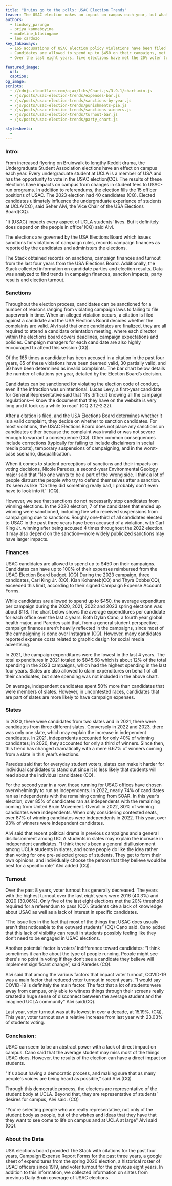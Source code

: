 ```yaml
---
title: "Bruins go to the polls: USAC Election Trends"
teaser: The USAC election makes an impact on campus each year, but what trends exist in elections data?
authors:
  - lindsey_parungo
  - priya_kanneboyina
  - madeline_blasingame
  - leo_cardozo
key_takeaways:
  - 165 accusations of USAC election policy violations have been filed over the last four years. Of these 165 accusations, 85 of them have been found valid.
  - Candidates are allowed to spend up to $450 on their campaigns, yet the average campaign spending over the last four years was only $118.
  - Over the last eight years, five elections have met the 20% voter turnout threshold required to pass a referendum.

featured_image:
  url: 
  caption: 
og_image: 
scripts:
  - //cdnjs.cloudflare.com/ajax/libs/Chart.js/3.9.1/chart.min.js
  - /js/posts/usac-election-trends/expenses-bar.js
  - /js/posts/usac-election-trends/sanctions-by-year.js
  - /js/posts/usac-election-trends/punishments-pie.js
  - /js/posts/usac-election-trends/sanctions-winners.js
  - /js/posts/usac-election-trends/turnout-bar.js
  - /js/posts/usac-election-trends/party_chart.js

stylesheets:
  -
---
```


### Intro:

From increased flyering on Bruinwalk to lengthy Reddit drama, the Undergraduate Student Association elections have an effect on campus each year. Every undergraduate student at UCLA is a member of USA and has the opportunity to vote in the USAC election(CQ). The results of these elections have impacts on campus from changes in student fees to USAC-run programs. In addition to referendums, the election fills the 15 officer positions of USAC. The 2023 election had 40 candidates (CQ). Elected candidates ultimately influence the undergraduate experience of students at UCLA(CQ), said Seher Alvi, the Vice Chair of the USA Elections Board(CQ).

"It (USAC) impacts every aspect of UCLA students' lives. But it definitely does depend on the people in office"(CQ) said Alvi.

 The elections are governed by the USA Elections Board which issues sanctions for violations of campaign rules, records campaign finances as reported by the candidates and administers the elections.

The Stack obtained records on sanctions, campaign finances and turnout from the last four years from the USA Elections Board. Additionally, the Stack collected information on candidate parties and election results. Data was analyzed to find trends in campaign finances, sanction impacts, party results and election turnout.

### Sanctions

Throughout the election process, candidates can be sanctioned for a number of reasons ranging from violating campaign laws to failing to file paperwork in time. When an alleged violation occurs, a citation is filed against a candidate and the USA Elections Board decides whether the complaints are valid. Alvi said that once candidates are finalized, they are all required to attend a candidate orientation meeting, where each director within the elections board covers deadlines, campaign expectations and policies. Campaign managers for each candidate are also highly encouraged to attend this session (CQ). 

Of the 165 times a candidate has been accused in a citation in the past four years, 85 of these violations have been deemed valid, 30 partially valid, and 50 have been determined as invalid complaints. The bar chart below details the number of citations per year, detailed by the Election Board’s decision.

<div>
  <canvas id = 'yearly-sanctions'> </canvas>
</div>

<div>
  <canvas id = 'winners-sanctions'> </canvas>
</div>

Candidates can be sanctioned for violating the election code of conduct, even if the infraction was unintentional. Lucas Levy, a first-year candidate for General Representative said that “it’s difficult knowing all the campaign regulations—I know the document that they have on the website is very long and it took us a while to read” (CQ 2:12-2:22).

After a citation is filed, and the USA Elections Board determines whether it is a valid complaint, they decide on whether to sanction candidates. For most violations, the USAC Elections Board does not place any sanctions on candidates either because the complaint was invalid or was not severe enough to warrant a consequence (CQ). Other common consequences include corrections (typically for failing to include disclaimers in social media posts), temporary suspensions of campaigning, and in the worst-case scenario, disqualification. 

<div>
  <canvas id = 'punishments-sanctions'> </canvas>
</div>

When it comes to student perceptions of sanctions and their impacts on voting decisions, Nicole Paredes, a second-year Environmental Geology major said that “No one wants to be a part of the wrong side. I think a lot of people distrust the people who try to defend themselves after a sanction. It’s seen as like ‘‘Oh they did something really bad, I probably don’t even have to look into it.’’ (CQ). 

However, we see that sanctions do not necessarily stop candidates from winning elections. In the 2020 election, 7 of the candidates that ended up winning were sanctioned, including five who received suspensions from campaigning due to sanctions. Roughly one-third of all candidates elected to USAC in the past three years have been accused of a violation, with Carl King Jr. winning after being accused 4 times throughout the 2022 election. It may also depend on the sanction—more widely publicized sanctions may have larger impacts.

### Finances

USAC candidates are allowed to spend up to $450 on their campaigns. Candidates can have up to 100% of their expenses reimbursed from the USAC Election Board budget. (CQ) During the 2023 campaign, three candidates, Carl King Jr. (CQ), Kian Kohanteb(CQ) and Thyra Cobbs(CQ), exceeded this limit, according to their signed Campaign Expense Account Forms. 

While candidates are allowed to spend up to $450, the average expenditure per campaign during the 2020, 2021, 2022 and 2023 spring elections was about $118. The chart below shows the average expenditures per candidate for each office over the last 4 years. Both Dylan Cano, a fourth year global health major, and Paredes said that, from a general student perspective, campaign finances aren’t heavily reflected in the campaigns, since most of the campaigning is done over Instagram (CQ). However, many candidates reported expense costs related to graphic design for social media advertising.

<div>
  <canvas id = 'officers-chart'></canvas>
</div>
<div>
  <canvas id = 'commissioners-chart'></canvas>
</div>

In 2021, the campaign expenditures were the lowest in the last 4 years. The total expenditures in 2021 totaled to $845.68 which is about 12% of the total spending in the 2023 campaigns, which had the highest spending in the last four years. Slates are also allowed to claim expenditures on behalf of all their candidates, but slate spending was not included in the above chart. 

On average, independent candidates spent 50% more than candidates that were members of slates. However, in uncontested races, candidates that are part of slates are more likely to have campaign expenses.

### Slates

<div>
  <canvas id = 'mchart'></canvas>
</div>  

In 2020, there were candidates from two slates and in 2021, there were candidates from three different slates. Conversely in 2022 and 2023, there was only one slate, which may explain the increase in independent candidates. In 2021, independents accounted for only 40% of winning candidates; in 2020, they accounted for only a third of winners. Since then, this trend has changed dramatically with a mere 6.67% of winners coming from a slate in this year’s elections. 

Paredes said that for everyday student voters, slates can make it harder for individual candidates to stand out since it is less likely that students will read about the individual candidates (CQ). 

For the second year in a row, those running for USAC offices have chosen overwhelmingly to run as independents. In 2022, nearly 74% of candidates ran as independents with the remaining coming from SOAR. In this year’s election, over 85% of candidates ran as independents with the remaining coming from United Bruin Movement. Overall in 2022, 80% of winning candidates were independents. When only considering contested seats, over 87% of winning candidates were independents in 2022. This year, over 93% of winners were independent candidates. 

Alvi said that recent political drama in previous campaigns and a general disillusionment among UCLA students in slates may explain the increase in independent candidates. "I think there's been a general disillusionment among UCLA students in slates, and some people do like the idea rather than voting for one pre-selected group of students. They get to form their own opinions, and individually choose the person that they believe would be best for a specific role” Alvi added (CQ).

### Turnout

<div>
  <canvas id = 'turnout-bar'></canvas>
</div>

Over the past 8 years, voter turnout has generally decreased. The years with the highest turnout over the last eight years were 2016 (40.3%) and 2020 (30.06%). Only five of the last eight elections met the 20% threshold required for a referendum to pass (CQ). Students cite a lack of knowledge about USAC as well as a lack of interest in specific candidates.

“The issue lies in the fact that most of the things that USAC does usually aren't that noticeable to the outward students” (CQ) Cano said. Cano added that this lack of visibility can result in students possibly feeling like they don’t need to be engaged in USAC elections.

Another potential factor is voters’ indifference toward candidates: “I think sometimes it can be about the type of people running. People might see there's no point in voting if they don’t see a candidate they believe will implement significant change”, said Paredes (CQ).

Alvi said that among the various factors that impact voter turnout, COVID-19 was a main factor that reduced voter turnout in recent years. “I would say COVID-19 is definitely the main factor. The fact that a lot of students were away from campus, only able to witness things through their screens really created a huge sense of disconnect between the average student and the imagined UCLA community" Alvi said(CQ).

Last year, voter turnout was at its lowest in over a decade, at 15.19%. (CQ). This year, voter turnout saw a relative increase from last year with 23.03% of students voting.

### Conclusion:

USAC can seem to be an abstract power with a lack of direct impact on campus. Cano said that the average student may miss most of the things USAC does. However, the results of the election can have a direct impact on students.

"It's about having a democratic process, and making sure that as many people's voices are being heard as possible,” said Alvi.(CQ)

Through this democratic process, the electees are representative of the student body at UCLA. Beyond that, they are representative of students’ desires for campus, Alvi said. (CQ)

 “You're selecting people who are really representative, not only of the student body as people, but of the wishes and ideas that they have that they want to see come to life on campus and at UCLA at large" Alvi said (CQ).

### About the Data

USA elections board provided The Stack with citations for the past four years, Campaign Expense Report Forms for the past three years, a google sheet of expenditures from the spring 2020 election, a historical roster of USAC officers since 1919, and voter turnout for the previous eight years. In addition to this information, we collected information on slates from previous Daily Bruin coverage of USAC elections.
